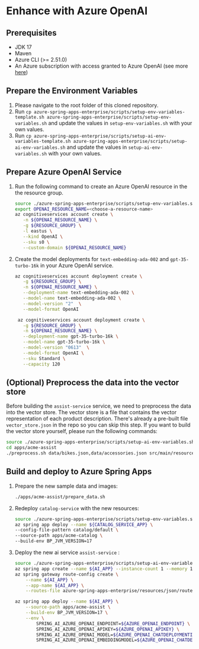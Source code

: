 # Enhance with Azure OpenAI

## Prerequisites
- JDK 17
- Maven
- Azure CLI (>= 2.51.0)
- An Azure subscription with access granted to Azure OpenAI (see more [here](https://customervoice.microsoft.com/Pages/ResponsePage.aspx?id=v4j5cvGGr0GRqy180BHbR7en2Ais5pxKtso_Pz4b1_xUOFA5Qk1UWDRBMjg0WFhPMkIzTzhKQ1dWNyQlQCN0PWcu))


## Prepare the Environment Variables
1. Please navigate to the root folder of this cloned repository.
1. Run `cp azure-spring-apps-enterprise/scripts/setup-env-variables-template.sh azure-spring-apps-enterprise/scripts/setup-env-variables.sh` and update the values in `setup-env-variables.sh` with your own values.
1. Run `cp azure-spring-apps-enterprise/scripts/setup-ai-env-variables-template.sh azure-spring-apps-enterprise/scripts/setup-ai-env-variables.sh` and update the values in `setup-ai-env-variables.sh` with your own values.


## Prepare Azure OpenAI Service

1. Run the following command to create an Azure OpenAI resource in the the resource group.

   ```bash
   source ./azure-spring-apps-enterprise/scripts/setup-env-variables.sh
   export OPENAI_RESOURCE_NAME=<choose-a-resource-name>
   az cognitiveservices account create \
      -n ${OPENAI_RESOURCE_NAME} \
      -g ${RESOURCE_GROUP} \
      -l eastus \
      --kind OpenAI \
      --sku s0 \
      --custom-domain ${OPENAI_RESOURCE_NAME}   
   ```

1. Create the model deployments for `text-embedding-ada-002` and `gpt-35-turbo-16k` in your Azure OpenAI service.
   ```bash
   az cognitiveservices account deployment create \
      -g ${RESOURCE_GROUP} \
      -n ${OPENAI_RESOURCE_NAME} \
      --deployment-name text-embedding-ada-002 \
      --model-name text-embedding-ada-002 \
      --model-version "2"  \
      --model-format OpenAI

    az cognitiveservices account deployment create \
      -g ${RESOURCE_GROUP} \
      -n ${OPENAI_RESOURCE_NAME} \
      --deployment-name gpt-35-turbo-16k \
      --model-name gpt-35-turbo-16k \
      --model-version "0613"  \
      --model-format OpenAI \
      --sku Standard \
      --capacity 120
   ```


## (Optional) Preprocess the data into the vector store

Before building the `assist-service` service, we need to preprocess the data into the vector store. The vector store is a file that contains the vector representation of each product description. There's already a pre-built file `vector_store.json` in the repo so you can skip this step. If you want to build the vector store yourself, please run the following commands:
```bash
source ./azure-spring-apps-enterprise/scripts/setup-ai-env-variables.sh
cd apps/acme-assist
./preprocess.sh data/bikes.json,data/accessories.json src/main/resources/vector_store.json
```


## Build and deploy to Azure Spring Apps

1. Prepare the new sample data and images:
   ```bash
   ./apps/acme-assist/prepare_data.sh
   ```
1. Redeploy `catalog-service` with the new resources:
    ```bash
    source ./azure-spring-apps-enterprise/scripts/setup-env-variables.sh
    az spring app deploy --name ${CATALOG_SERVICE_APP} \
    --config-file-pattern catalog/default \
    --source-path apps/acme-catalog \
    --build-env BP_JVM_VERSION=17
    ```
1. Deploy the new ai service `assist-service` :
    ```bash
    source ./azure-spring-apps-enterprise/scripts/setup-ai-env-variables.sh
    az spring app create --name ${AI_APP} --instance-count 1 --memory 1Gi
    az spring gateway route-config create \
        --name ${AI_APP} \
        --app-name ${AI_APP} \
        --routes-file azure-spring-apps-enterprise/resources/json/routes/assist-service.json
    
    az spring app deploy --name ${AI_APP} \
        --source-path apps/acme-assist \
        --build-env BP_JVM_VERSION=17 \
        --env \
            SPRING_AI_AZURE_OPENAI_ENDPOINT=${AZURE_OPENAI_ENDPOINT} \
            SPRING_AI_AZURE_OPENAI_APIKEY=${AZURE_OPENAI_APIKEY} \
            SPRING_AI_AZURE_OPENAI_MODEL=${AZURE_OPENAI_CHATDEPLOYMENTID} \
            SPRING_AI_AZURE_OPENAI_EMBEDDINGMODEL=${AZURE_OPENAI_CHATDEPLOYMENTID}
    ```
